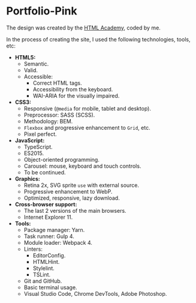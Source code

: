 # Portfolio-Pink

The design was created by the [HTML Academy](https://htmlacademy.ru), coded by me.

In the process of creating the site, I used the following technologies, tools, etc:

- **HTML5:**
	- Semantic.
	- Valid.
	- Accessible:
		- Correct HTML tags.
		- Accessibility from the keyboard.
		- WAI-ARIA for the visually impaired.
- **CSS3:**
	- Responsive (`@media` for mobile, tablet and desktop).
	- Preprocessor: SASS (SCSS).
	- Methodology: BEM.
	- `Flexbox` and progressive enhancement to `Grid`, etc.
	- Pixel perfect.
- **JavaScript:**
	- TypeScript.
	- ES2015.
  - Object-oriented programming.
  - Carousel: mouse, keyboard and touch controls.
  - To be continued.
- **Graphics:**
	- Retina 2x, SVG sprite `use` with external source.
	- Progressive enhancement to WebP.
  - Optimized, responsive, lazy download.
- **Cross-browser support:**
	- The last 2 versions of the main browsers.
	- Internet Explorer 11.
- **Tools:**
	- Package manager: Yarn.
	- Task runner: Gulp 4.
	- Module loader: Webpack 4.
	- Linters:
		- EditorConfig.
		- HTMLHint.
		- Stylelint.
		- TSLint.
	- Git and GitHub.
	- Basic terminal usage.
	- Visual Studio Code, Chrome DevTools, Adobe Photoshop.
